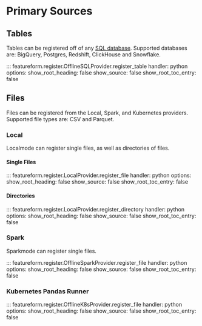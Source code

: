 # Primary Sources


## Tables
Tables can be registered off of any [SQL database](providers.md). Supported databases are: BigQuery, Postgres, Redshift, ClickHouse and Snowflake.

::: featureform.register.OfflineSQLProvider.register_table
    handler: python
    options:
        show_root_heading: false
        show_source: false
        show_root_toc_entry: false

## Files
Files can be registered from the Local, Spark, and Kubernetes providers. Supported file types are: CSV and Parquet.

### Local
Localmode can register single files, as well as directories of files.

#### Single Files
::: featureform.register.LocalProvider.register_file
    handler: python
    options:
        show_root_heading: false
        show_source: false
        show_root_toc_entry: false

#### Directories
::: featureform.register.LocalProvider.register_directory
    handler: python
    options:
        show_root_heading: false
        show_source: false
        show_root_toc_entry: false

### Spark
Sparkmode can register single files.

::: featureform.register.OfflineSparkProvider.register_file
    handler: python
    options:
        show_root_heading: false
        show_source: false
        show_root_toc_entry: false

### Kubernetes Pandas Runner
::: featureform.register.OfflineK8sProvider.register_file
    handler: python
    options:
        show_root_heading: false
        show_source: false
        show_root_toc_entry: false